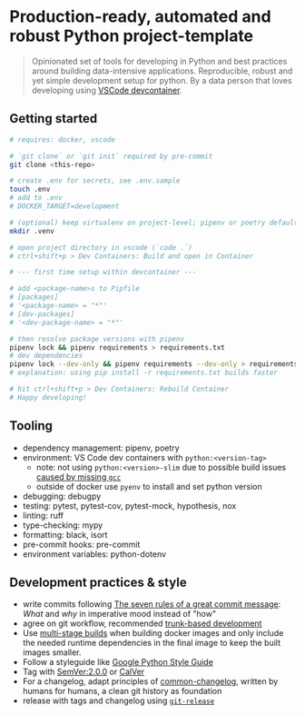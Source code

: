 # Production-ready, automated and robust Python project-template

> Opinionated set of tools for developing in Python and best practices around building data-intensive applications.
> Reproducible, robust and yet simple development setup for python.
> By a data person that loves developing using [VSCode devcontainer](https://code.visualstudio.com/docs/containers/quickstart-python).

## Getting started

```bash
# requires: docker, vscode

# `git clone` or `git init` required by pre-commit
git clone <this-repo>

# create .env for secrets, see .env.sample
touch .env
# add to .env
# DOCKER_TARGET=development

# (optional) keep virtualenv on project-level; pipenv or poetry default to .venv
mkdir .venv

# open project directory in vscode (`code .`)
# ctrl+shift+p > Dev Containers: Build and open in Container

# --- first time setup within devcontainer ---

# add <package-name>s to Pipfile
# [packages]
# '<package-name> = "*"'
# [dev-packages]
# '<dev-package-name> = "*"'

# then resolve package versions with pipenv
pipenv lock && pipenv requirements > requirements.txt
# dev dependencies
pipenv lock --dev-only && pipenv requirements --dev-only > requirements-dev.txt
# explanation: using pip install -r requirements.txt builds faster

# hit ctrl+shift+p > Dev Containers: Rebuild Container
# Happy developing!
```

## Tooling

- dependency management: pipenv, poetry
- environment: VS Code dev containers with `python:<version-tag>`
  - note: not using `python:<version>-slim` due to possible build issues [caused by missing `gcc`](https://github.com/watson-developer-cloud/python-sdk/issues/418#issuecomment-375740919)
  - outside of docker use `pyenv` to install and set python version
- debugging: debugpy
- testing: pytest, pytest-cov, pytest-mock, hypothesis, nox
- linting: ruff
- type-checking: mypy
- formatting: black, isort
- pre-commit hooks: pre-commit
- environment variables: python-dotenv

## Development practices & style

- write commits following [The seven rules of a great commit message](https://cbea.ms/git-commit/): *What* and *why* in imperative mood instead of "how"
- agree on git workflow, recommended [trunk-based development](https://trunkbaseddevelopment.com/)
- Use [multi-stage builds](https://docs.docker.com/develop/develop-images/multistage-build/) when building docker images and only include the needed runtime dependencies in the final image to keep the built images smaller.
- Follow a styleguide like [Google Python Style Guide](https://google.github.io/styleguide/pyguide.html)
- Tag with [SemVer:2.0.0](https://semver.org/spec/v2.0.0.html) or [CalVer](https://calver.org/)
- For a changelog, adapt principles of [common-changelog](https://common-changelog.org/), written by humans for humans, a clean git history as foundation
- release with tags and changelog using [`git-release`](https://github.com/anton-yurchenko/git-release)

